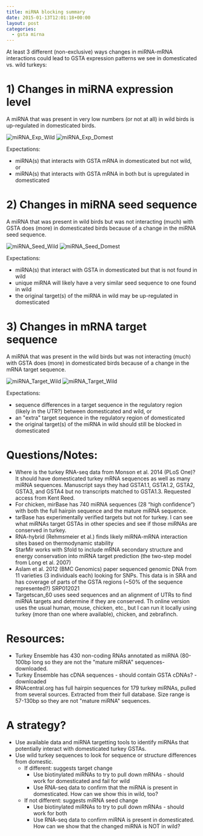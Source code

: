 ```yaml
---
title: miRNA blocking summary
date: 2015-01-13T12:01:18+00:00
layout: post
categories:
  - gsta mirna
---
```

At least 3 different (non-exclusive) ways changes in miRNA-mRNA interactions could lead to GSTA expression patterns we see in domesticated vs. wild turkeys:

# 1) Changes in miRNA expression level

A miRNA that was present in very low numbers (or not at all) in wild birds is up-regulated in domesticated birds.

![ miRNA_Exp_Wild ]( {{site.image_path}}wp-content/uploads/2015/01/miRNA_Exp_Wild-150x150.png ) ![ miRNA_Exp_Domest ]( {{site.image_path}}wp-content/uploads/2015/01/miRNA_Exp_Domest-150x150.png )

Expectations:
  * miRNA(s) that interacts with GSTA mRNA in domesticated but not wild, or
  * miRNA(s) that interacts with GSTA mRNA in both but is upregulated in domesticated

# 2) Changes in miRNA seed sequence

A miRNA that was present in wild birds but was not interacting (much) with GSTA does (more) in domesticated birds because of a change in the miRNA seed sequence.

![ miRNA_Seed_Wild ]( {{site.image_path}}wp-content/uploads/2015/01/miRNA_Seed_Wild-150x150.png) ![ miRNA_Seed_Domest ]( {{site.image_path}}wp-content/uploads/2015/01/miRNA_Seed_Domest-150x150.png)

Expectations:
  * miRNA(s) that interact with GSTA in domesticated but that is not found in wild
  * unique miRNA will likely have a very similar seed sequence to one found in wild
  * the original target(s) of the miRNA in wild may be up-regulated in domesticated

# 3) Changes in mRNA target sequence

A miRNA that was present in the wild birds but was not interacting (much) with GSTA does (more) in domesticated birds because of a change in the mRNA target sequence.

![ miRNA_Target_Wild ]( {{site.image_path}}wp-content/uploads/2015/01/miRNA_Target_Wild-150x150.png) ![ miRNA_Target_Wild ]( {{site.image_path}}wp-content/uploads/2015/01/miRNA_Target_Domest-150x150.png)

Expectations:
  * sequence differences in a target sequence in the regulatory region (likely in the UTR?) between domesticated and wild, or
  * an "extra" target sequence in the regulatory region of domesticated
  * the original target(s) of the miRNA in wild should still be blocked in domesticated

# Questions/Notes:

  * Where is the turkey RNA-seq data from Monson et al. 2014 (PLoS One)? It should have domesticated turkey mRNA sequences as well as many miRNA sequences. Manuscript says they had GSTA1.1, GSTA1.2, GSTA2, GSTA3, and GSTA4 but no transcripts matched to GSTA1.3. Requested access from Kent Reed.
  * For chicken, mirBase has 740 miRNA sequences (28 “high confidence”) with both the full hairpin sequence and the mature miRNA sequence.
  * tarBase has experimentally verified targets but not for turkey. I can see what miRNAs target GSTAs in other species and see if those miRNAs are conserved in turkey.
  * RNA-hybrid (Rehmsmeier et al.) finds likely miRNA-mRNA interaction sites based on thermodynamic stability
  * StarMir works with Sfold to include mRNA secondary structure and energy conservation into miRNA target prediction (the two-step model from Long et al. 2007)
  * Aslam et al. 2012 (BMC Genomics) paper sequenced genomic DNA from 11 varieties (3 individuals each) looking for SNPs. This data is in SRA and has coverage of parts of the GSTA regions (~50% of the sequence represented?) SRP012021
  * Targetscan_60 uses seed sequences and an alignment of UTRs to find miRNA targets and determine if they are conserved. Th online version uses the usual human, mouse, chicken, etc., but I can run it locally using turkey (more than one where available), chicken, and zebrafinch.

# Resources:

  * Turkey Ensemble has 430 non-coding RNAs annotated as miRNA (80-100bp long so they are not the "mature miRNA" sequences- downloaded.
  * Turkey Ensemble has cDNA sequences - should contain GSTA cDNAs? - downloaded
  * RNAcentral.org has full hairpin sequences for 179 turkey miRNAs, pulled from several sources. Extracted from their full database. Size range is 57-130bp so they are not "mature miRNA" sequences.

# A strategy?

  * Use available data and miRNA targetting tools to identify miRNAs that potentially interact with domesticated turkey GSTAs.
  * Use wild turkey sequences to look for sequence or structure differences from domestic.
    * If different: suggests target change
      * Use biotinylated miRNAs to try to pull down mRNAs - should work for domesticated and fail for wild
      * Use RNA-seq data to confirm that the miRNA is present in domesticated. How can we show this in wild, too?
    * If not different: suggests miRNA seed change
      * Use biotinylated miRNAs to try to pull down mRNAs - should work for both
      * Use RNA-seq data to confirm miRNA is present in domesticated. How can we show that the changed miRNA is NOT in wild?
